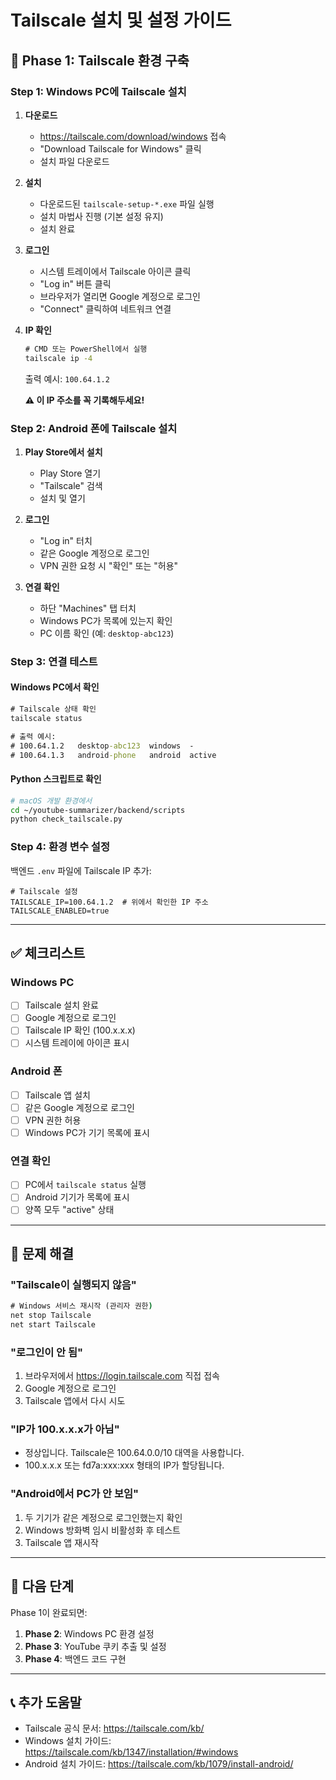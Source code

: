 # Tailscale 설치 및 설정 가이드

## 📱 Phase 1: Tailscale 환경 구축

### Step 1: Windows PC에 Tailscale 설치

1. **다운로드**
   - https://tailscale.com/download/windows 접속
   - "Download Tailscale for Windows" 클릭
   - 설치 파일 다운로드

2. **설치**
   - 다운로드된 `tailscale-setup-*.exe` 파일 실행
   - 설치 마법사 진행 (기본 설정 유지)
   - 설치 완료

3. **로그인**
   - 시스템 트레이에서 Tailscale 아이콘 클릭
   - "Log in" 버튼 클릭
   - 브라우저가 열리면 Google 계정으로 로그인
   - "Connect" 클릭하여 네트워크 연결

4. **IP 확인**
   ```cmd
   # CMD 또는 PowerShell에서 실행
   tailscale ip -4
   ```
   출력 예시: `100.64.1.2`

   **⚠️ 이 IP 주소를 꼭 기록해두세요!**

### Step 2: Android 폰에 Tailscale 설치

1. **Play Store에서 설치**
   - Play Store 열기
   - "Tailscale" 검색
   - 설치 및 열기

2. **로그인**
   - "Log in" 터치
   - 같은 Google 계정으로 로그인
   - VPN 권한 요청 시 "확인" 또는 "허용"

3. **연결 확인**
   - 하단 "Machines" 탭 터치
   - Windows PC가 목록에 있는지 확인
   - PC 이름 확인 (예: `desktop-abc123`)

### Step 3: 연결 테스트

#### Windows PC에서 확인
```cmd
# Tailscale 상태 확인
tailscale status

# 출력 예시:
# 100.64.1.2   desktop-abc123  windows  -
# 100.64.1.3   android-phone   android  active
```

#### Python 스크립트로 확인
```bash
# macOS 개발 환경에서
cd ~/youtube-summarizer/backend/scripts
python check_tailscale.py
```

### Step 4: 환경 변수 설정

백엔드 `.env` 파일에 Tailscale IP 추가:
```env
# Tailscale 설정
TAILSCALE_IP=100.64.1.2  # 위에서 확인한 IP 주소
TAILSCALE_ENABLED=true
```

---

## ✅ 체크리스트

### Windows PC
- [ ] Tailscale 설치 완료
- [ ] Google 계정으로 로그인
- [ ] Tailscale IP 확인 (100.x.x.x)
- [ ] 시스템 트레이에 아이콘 표시

### Android 폰
- [ ] Tailscale 앱 설치
- [ ] 같은 Google 계정으로 로그인
- [ ] VPN 권한 허용
- [ ] Windows PC가 기기 목록에 표시

### 연결 확인
- [ ] PC에서 `tailscale status` 실행
- [ ] Android 기기가 목록에 표시
- [ ] 양쪽 모두 "active" 상태

---

## 🔧 문제 해결

### "Tailscale이 실행되지 않음"
```cmd
# Windows 서비스 재시작 (관리자 권한)
net stop Tailscale
net start Tailscale
```

### "로그인이 안 됨"
1. 브라우저에서 https://login.tailscale.com 직접 접속
2. Google 계정으로 로그인
3. Tailscale 앱에서 다시 시도

### "IP가 100.x.x.x가 아님"
- 정상입니다. Tailscale은 100.64.0.0/10 대역을 사용합니다.
- 100.x.x.x 또는 fd7a:xxx:xxx 형태의 IP가 할당됩니다.

### "Android에서 PC가 안 보임"
1. 두 기기가 같은 계정으로 로그인했는지 확인
2. Windows 방화벽 임시 비활성화 후 테스트
3. Tailscale 앱 재시작

---

## 📝 다음 단계

Phase 1이 완료되면:
1. **Phase 2**: Windows PC 환경 설정
2. **Phase 3**: YouTube 쿠키 추출 및 설정
3. **Phase 4**: 백엔드 코드 구현

---

## 📞 추가 도움말

- Tailscale 공식 문서: https://tailscale.com/kb/
- Windows 설치 가이드: https://tailscale.com/kb/1347/installation/#windows
- Android 설치 가이드: https://tailscale.com/kb/1079/install-android/